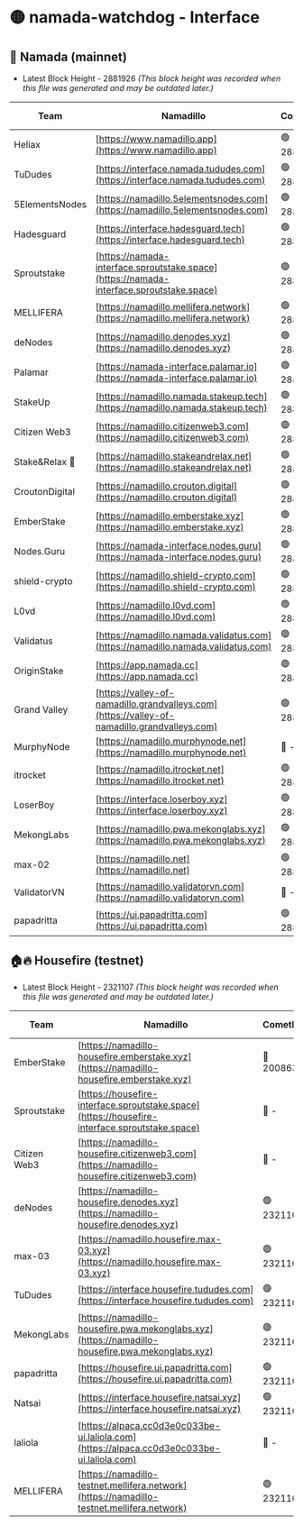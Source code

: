 # 🟡 namada-watchdog - Interface

## 🚀 Namada (mainnet)
- Latest Block Height - 2881926 *(This block height was recorded when this file was generated and may be outdated later.)*

| Team | Namadillo | CometBFT | Indexer | MASP Indexer |
|-|-|-|-|-|
| Heliax | [https://www.namadillo.app](https://www.namadillo.app) | 🟢 2881905 | 🟢 2881905 | 🟢 2881905 |
| TuDudes | [https://interface.namada.tududes.com](https://interface.namada.tududes.com) | 🟢 2881906 | 🟢 2881906 | 🟢 2881905 |
| 5ElementsNodes | [https://namadillo.5elementsnodes.com](https://namadillo.5elementsnodes.com) | 🟢 2881906 | 🟢 2881906 | 🟢 2881906 |
| Hadesguard | [https://interface.hadesguard.tech](https://interface.hadesguard.tech) | 🟢 2881907 | 🟢 2881907 | 🟢 2881907 |
| Sproutstake | [https://namada-interface.sproutstake.space](https://namada-interface.sproutstake.space) | 🟢 2881907 | 🔴 2797937 | 🟢 2881907 |
| MELLIFERA | [https://namadillo.mellifera.network](https://namadillo.mellifera.network) | 🟢 2881908 | 🟢 2881908 | 🟢 2881908 |
| deNodes | [https://namadillo.denodes.xyz](https://namadillo.denodes.xyz) | 🟢 2881909 | 🟢 2881909 | 🟢 2881909 |
| Palamar | [https://namada-interface.palamar.io](https://namada-interface.palamar.io) | 🟢 2881910 | 🟢 2881909 | 🟢 2881910 |
| StakeUp | [https://namadillo.namada.stakeup.tech](https://namadillo.namada.stakeup.tech) | 🟢 2881910 | 🟢 2881910 | 🟢 2881910 |
| Citizen Web3 | [https://namadillo.citizenweb3.com](https://namadillo.citizenweb3.com) | 🟢 2881911 | 🟢 2881911 | 🟢 2881911 |
| Stake&Relax 🦥 | [https://namadillo.stakeandrelax.net](https://namadillo.stakeandrelax.net) | 🟢 2881912 | 🟢 2881911 | 🟢 2881912 |
| CroutonDigital | [https://namadillo.crouton.digital](https://namadillo.crouton.digital) | 🟢 2881912 | 🟢 2881912 | 🟢 2881912 |
| EmberStake | [https://namadillo.emberstake.xyz](https://namadillo.emberstake.xyz) | 🟢 2881913 | 🟢 2881913 | 🟢 2881913 |
| Nodes.Guru | [https://namada-interface.nodes.guru](https://namada-interface.nodes.guru) | 🟢 2881913 | 🟢 2881913 | 🟢 2881913 |
| shield-crypto | [https://namadillo.shield-crypto.com](https://namadillo.shield-crypto.com) | 🟢 2881914 | 🟢 2881914 | 🟢 2881914 |
| L0vd | [https://namadillo.l0vd.com](https://namadillo.l0vd.com) | 🟢 2881915 | 🟢 2881915 | 🟢 2881915 |
| Validatus | [https://namadillo.namada.validatus.com](https://namadillo.namada.validatus.com) | 🟢 2881916 | 🟢 2881916 | 🔴 - |
| OriginStake | [https://app.namada.cc](https://app.namada.cc) | 🟢 2881918 | 🟢 2881918 | 🟢 2881918 |
| Grand Valley | [https://valley-of-namadillo.grandvalleys.com](https://valley-of-namadillo.grandvalleys.com) | 🟢 2881919 | 🟢 2881919 | 🟢 2881918 |
| MurphyNode | [https://namadillo.murphynode.net](https://namadillo.murphynode.net) | 🔴 - | 🔴 - | 🔴 - |
| itrocket | [https://namadillo.itrocket.net](https://namadillo.itrocket.net) | 🟢 2881921 | 🟢 2881921 | 🟢 2881921 |
| LoserBoy | [https://interface.loserboy.xyz](https://interface.loserboy.xyz) | 🟢 2881922 | 🟢 2881922 | 🟢 2881921 |
| MekongLabs | [https://namadillo.pwa.mekonglabs.xyz](https://namadillo.pwa.mekonglabs.xyz) | 🟢 2881922 | 🟢 2881922 | 🟢 2881922 |
| max-02 | [https://namadillo.net](https://namadillo.net) | 🟢 2881923 | 🟢 2881923 | 🟢 2881923 |
| ValidatorVN | [https://namadillo.validatorvn.com](https://namadillo.validatorvn.com) | 🔴 - | 🔴 - | 🔴 - |
| papadritta | [https://ui.papadritta.com](https://ui.papadritta.com) | 🟢 2881926 | 🟢 2881926 | 🔴 2806794 |

## 🏠🔥 Housefire (testnet)
- Latest Block Height - 2321107 *(This block height was recorded when this file was generated and may be outdated later.)*

| Team | Namadillo | CometBFT | Indexer | MASP Indexer |
|-|-|-|-|-|
| EmberStake | [https://namadillo-housefire.emberstake.xyz](https://namadillo-housefire.emberstake.xyz) | 🔴 2008636 | 🔴 - | 🔴 - |
| Sproutstake | [https://housefire-interface.sproutstake.space](https://housefire-interface.sproutstake.space) | 🔴 - | 🔴 - | 🔴 - |
| Citizen Web3 | [https://namadillo-housefire.citizenweb3.com](https://namadillo-housefire.citizenweb3.com) | 🔴 - | 🟢 2321100 | 🟢 2321100 |
| deNodes | [https://namadillo-housefire.denodes.xyz](https://namadillo-housefire.denodes.xyz) | 🟢 2321100 | 🟢 2321100 | 🟢 2321100 |
| max-03 | [https://namadillo.housefire.max-03.xyz](https://namadillo.housefire.max-03.xyz) | 🟢 2321101 | 🔴 2167206 | 🟢 2321101 |
| TuDudes | [https://interface.housefire.tududes.com](https://interface.housefire.tududes.com) | 🟢 2321101 | 🟢 2321101 | 🟢 2321101 |
| MekongLabs | [https://namadillo-housefire.pwa.mekonglabs.xyz](https://namadillo-housefire.pwa.mekonglabs.xyz) | 🟢 2321102 | 🟢 2321102 | 🟢 2321101 |
| papadritta | [https://housefire.ui.papadritta.com](https://housefire.ui.papadritta.com) | 🟢 2321103 | 🟢 2321103 | 🔴 - |
| Natsai | [https://interface.housefire.natsai.xyz](https://interface.housefire.natsai.xyz) | 🟢 2321105 | 🟢 2321105 | 🟢 2321105 |
| laliola | [https://alpaca.cc0d3e0c033be-ui.laliola.com](https://alpaca.cc0d3e0c033be-ui.laliola.com) | 🔴 - | 🔴 - | 🔴 - |
| MELLIFERA | [https://namadillo-testnet.mellifera.network](https://namadillo-testnet.mellifera.network) | 🟢 2321107 | 🟢 2321107 | 🟢 2321107 |

